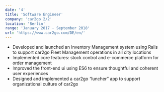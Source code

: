 ```yaml
---
date: '4'
title: 'Software Engineer'
company: 'car2go 2/2'
location: 'Berlin'
range: 'January 2017 - September 2018'
url: 'https://www.car2go.com/DE/en/'
---
```


- Developed and launched an Inventory Management system using Rails to support car2go Fleet Management operations in all city locations
- Implemented core features: stock control and e-commerce platform for order management
- Improved the front-end ui using ES6 to ensure thoughtful and coherent user experiences
- Designed and implemented a car2go “luncher” app to support organizational culture of car2go
